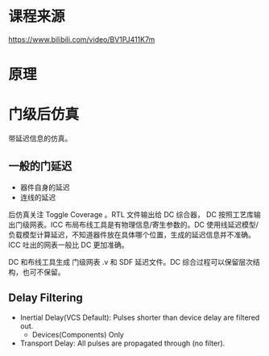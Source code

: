# 课程来源

https://www.bilibili.com/video/BV1PJ411K7m

# 原理






# 门级后仿真

带延迟信息的仿真。

## 一般的门延迟
- 器件自身的延迟
- 连线的延迟

后仿真关注 Toggle Coverage 。RTL 文件输出给 DC 综合器， DC 按照工艺库输出门级网表。ICC 布局布线工具是有物理信息/寄生参数的。DC 使用线延迟模型/负载模型计算延迟，不知道器件放在具体哪个位置，生成的延迟信息并不准确。ICC 吐出的网表一般比 DC 更加准确。


DC 和布线工具生成 门级网表 .v 和 SDF 延迟文件。DC 综合过程可以保留层次结构，也可不保留。

## 






## Delay Filtering
- Inertial Delay(VCS Default): Pulses shorter than device delay are filtered out.
  - Devices(Components) Only
- Transport Delay: All pulses are propagated through (no filter).







